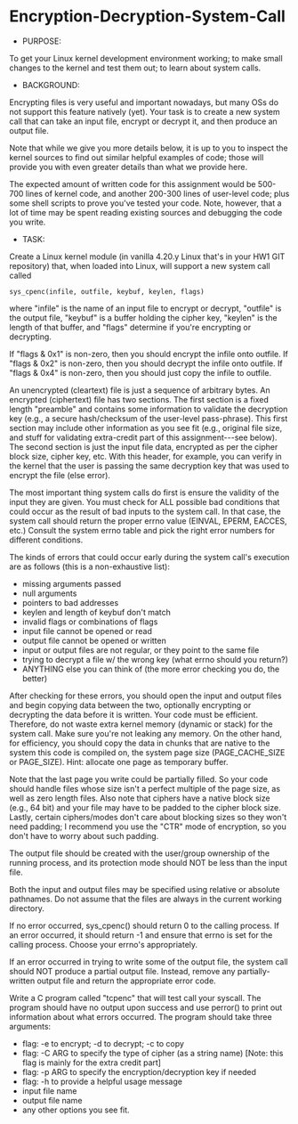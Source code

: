 # Encryption-Decryption-System-Call

* PURPOSE:

To get your Linux kernel development environment working; to make small
changes to the kernel and test them out; to learn about system calls.

* BACKGROUND:

Encrypting files is very useful and important nowadays, but many OSs do not
support this feature natively (yet).  Your task is to create a new system
call that can take an input file, encrypt or decrypt it, and then produce an
output file.

Note that while we give you more details below, it is up to you to inspect
the kernel sources to find out similar helpful examples of code; those will
provide you with even greater details than what we provide here.

The expected amount of written code for this assignment would be 500-700
lines of kernel code, and another 200-300 lines of user-level code; plus
some shell scripts to prove you've tested your code.  Note, however, that a
lot of time may be spent reading existing sources and debugging the code you
write.

* TASK:

Create a Linux kernel module (in vanilla 4.20.y Linux that's in your HW1 GIT
repository) that, when loaded into Linux, will support a new system call
called

	sys_cpenc(infile, outfile, keybuf, keylen, flags)

where "infile" is the name of an input file to encrypt or decrypt, "outfile"
is the output file, "keybuf" is a buffer holding the cipher key, "keylen" is
the length of that buffer, and "flags" determine if you're encrypting or
decrypting.

If "flags & 0x1" is non-zero, then you should encrypt the infile onto outfile.
If "flags & 0x2" is non-zero, then you should decrypt the infile onto outfile.
If "flags & 0x4" is non-zero, then you should just copy the infile to outfile.

An unencrypted (cleartext) file is just a sequence of arbitrary bytes.  An
encrypted (ciphertext) file has two sections.  The first section is a fixed
length "preamble" and contains some information to validate the decryption
key (e.g., a secure hash/checksum of the user-level pass-phrase).  This
first section may include other information as you see fit (e.g., original
file size, and stuff for validating extra-credit part of this
assignment---see below).  The second section is just the input file data,
encrypted as per the cipher block size, cipher key, etc.  With this header,
for example, you can verify in the kernel that the user is passing the same
decryption key that was used to encrypt the file (else error).

The most important thing system calls do first is ensure the validity of the
input they are given.  You must check for ALL possible bad conditions that
could occur as the result of bad inputs to the system call.  In that case,
the system call should return the proper errno value (EINVAL, EPERM, EACCES,
etc.)  Consult the system errno table and pick the right error numbers for
different conditions.

The kinds of errors that could occur early during the system call's
execution are as follows (this is a non-exhaustive list):

- missing arguments passed
- null arguments
- pointers to bad addresses
- keylen and length of keybuf don't match
- invalid flags or combinations of flags
- input file cannot be opened or read
- output file cannot be opened or written
- input or output files are not regular, or they point to the same file
- trying to decrypt a file w/ the wrong key (what errno should you return?)
- ANYTHING else you can think of (the more error checking you do, the better)

After checking for these errors, you should open the input and output files
and begin copying data between the two, optionally encrypting or decrypting
the data before it is written.  Your code must be efficient.  Therefore, do
not waste extra kernel memory (dynamic or stack) for the system call.  Make
sure you're not leaking any memory.  On the other hand, for efficiency, you
should copy the data in chunks that are native to the system this code is
compiled on, the system page size (PAGE_CACHE_SIZE or PAGE_SIZE).  Hint:
allocate one page as temporary buffer.

Note that the last page you write could be partially filled.  So your code
should handle files whose size isn't a perfect multiple of the page size, as
well as zero length files.  Also note that ciphers have a native block size
(e.g., 64 bit) and your file may have to be padded to the cipher block size.
Lastly, certain ciphers/modes don't care about blocking sizes so they won't
need padding; I recommend you use the "CTR" mode of encryption, so you don't
have to worry about such padding.

The output file should be created with the user/group ownership of the
running process, and its protection mode should NOT be less than the input
file.

Both the input and output files may be specified using relative or absolute
pathnames.  Do not assume that the files are always in the current working
directory.

If no error occurred, sys_cpenc() should return 0 to the calling process.
If an error occurred, it should return -1 and ensure that errno is set for
the calling process.  Choose your errno's appropriately.

If an error occurred in trying to write some of the output file, the system
call should NOT produce a partial output file.  Instead, remove any
partially-written output file and return the appropriate error code.

Write a C program called "tcpenc" that will test call your syscall.  The
program should have no output upon success and use perror() to print out
information about what errors occurred.  The program should take three
arguments:

- flag: -e to encrypt; -d to decrypt; -c to copy
- flag: -C ARG to specify the type of cipher (as a string name)
  [Note: this flag is mainly for the extra credit part]
- flag: -p ARG to specify the encryption/decryption key if needed
- flag: -h to provide a helpful usage message
- input file name
- output file name
- any other options you see fit.

